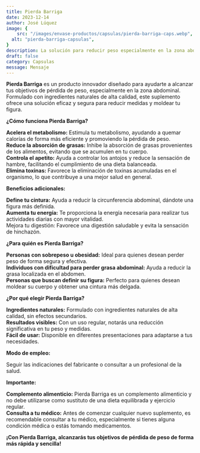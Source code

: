 ```yaml
---
title: Pierda Barriga
date: 2023-12-14
author: José Lúquez
image: {
 	src: "/images/envase-productos/capsulas/pierda-barriga-caps.webp",
  alt: "pierda-barriga-capsulas",
}
description: La solución para reducir peso especialmente en la zona abdominal
draft: false
category: Capsulas
message: Mensaje
---
```


**Pierda Barriga** es un producto innovador diseñado para ayudarte a alcanzar tus objetivos de pérdida de peso, especialmente en la zona abdominal. Formulado con ingredientes naturales de alta calidad, este suplemento ofrece una solución eficaz y segura para reducir medidas y moldear tu figura.

**¿Cómo funciona Pierda Barriga?**

**Acelera el metabolismo:** Estimula tu metabolismo, ayudando a quemar calorías de forma más eficiente y promoviendo la pérdida de peso.   
**Reduce la absorción de grasas:** Inhibe la absorción de grasas provenientes de los alimentos, evitando que se acumulen en tu cuerpo.   
**Controla el apetito:** Ayuda a controlar los antojos y reduce la sensación de hambre, facilitando el cumplimiento de una dieta balanceada.   
**Elimina toxinas:** Favorece la eliminación de toxinas acumuladas en el organismo, lo que contribuye a una mejor salud en general.   

**Beneficios adicionales:**

**Define tu cintura:** Ayuda a reducir la circunferencia abdominal, dándote una figura más definida.   
**Aumenta tu energía:** Te proporciona la energía necesaria para realizar tus actividades diarias con mayor vitalidad.   
Mejora tu digestión: Favorece una digestión saludable y evita la sensación de hinchazón.

**¿Para quién es Pierda Barriga?**

**Personas con sobrepeso u obesidad:** Ideal para quienes desean perder peso de forma segura y efectiva.   
**Individuos con dificultad para perder grasa abdominal:** Ayuda a reducir la grasa localizada en el abdomen.   
**Personas que buscan definir su figura:** Perfecto para quienes desean moldear su cuerpo y obtener una cintura más delgada.   

**¿Por qué elegir Pierda Barriga?**

**Ingredientes naturales:** Formulado con ingredientes naturales de alta calidad, sin efectos secundarios.   
**Resultados visibles:** Con un uso regular, notarás una reducción significativa en tu peso y medidas.   
**Fácil de usar:** Disponible en diferentes presentaciones para adaptarse a tus necesidades.   

**Modo de empleo:**

Seguir las indicaciones del fabricante o consultar a un profesional de la salud.

**Importante:**

**Complemento alimenticio:** Pierda Barriga es un complemento alimenticio y no debe utilizarse como sustituto de una dieta equilibrada y ejercicio regular.   
**Consulta a tu médico:** Antes de comenzar cualquier nuevo suplemento, es recomendable consultar a tu médico, especialmente si tienes alguna condición médica o estás tomando medicamentos.   

**¡Con Pierda Barriga, alcanzarás tus objetivos de pérdida de peso de forma más rápida y sencilla!**
